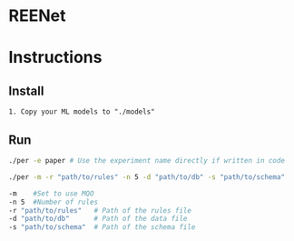 # REENet
Instructions
========
Install
-------
```
1. Copy your ML models to "./models"
```
Run
------
```Bash
./per -e paper # Use the experiment name directly if written in code
```
```Bash
./per -m -r "path/to/rules" -n 5 -d "path/to/db" -s "path/to/schema"

-m    #Set to use MQO
-n 5  #Number of rules
-r "path/to/rules"   # Path of the rules file
-d "path/to/db"      # Path of the data file
-s "path/to/schema"  # Path of the schema file
```
